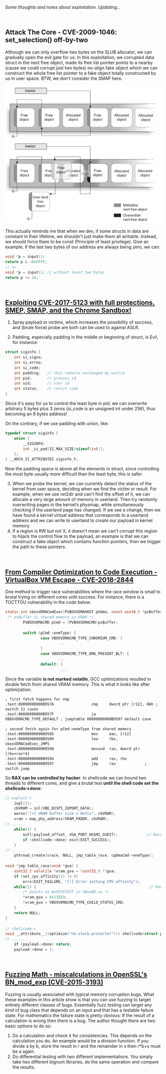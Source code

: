 *Some thoughts and notes about exploitation. Updating...*

<br>

## Attack The Core - CVE-2009-1046: set_selection() off-by-two

Although we can only overflow two bytes on the SLUB allocator, we can gradually open the evil gate for us. In this exploitation, we corrupted data struct in the next free object, made its free list pointer points to a nearby (cause we could corrupt just two bytes) no-align fake object which we can construct the whole free list pointer to a fake object totally constructed by us in user space. BTW, we don't consider the SMAP here.

![](./img/misaligning_slab_by_corrupting_the_free_pointer.png)

This actually reminds me that when we dev, if some structs in data are constant in their lifetime, we shouldn't just make them all writable. Instead, we should force them to be const (Principle of least privilege). Give an example, if the last two bytes of our address are always being zero, we can:

```c
void *p = input();
return p & ~0xFFFF;
// or
void *p = input(); // without least two bytes
return p << 16;
```

<br>


## [Exploiting CVE-2017-5123 with full protections. SMEP, SMAP, and the Chrome Sandbox!](https://salls.github.io/Linux-Kernel-CVE-2017-5123/)

1. Spray payload or victims, which increases the possibility of success, and (brute force) probe are both can be used to against ASLR.

2. Padding, especially padding in the middle or beginning of struct, is Evil, for instance:

```c
struct siginfo {
    int si_signo;
    int si_errno;
    int si_code;
    int padding;   // this remains unchanged by waitid
    int pid;       // process id
    int uid;       // user id
    int status;    // return code
}
```

Since it's easy for us to control the least byte in pid, we can overwrite arbitrary 5 bytes plus 3 zeros (si_code is an unsigned int under 256), thus becoming an 8 bytes address!

On the contrary, if we use padding with union, like:

```c
typedef struct siginfo {
	union {
		__SIGINFO;
		int _si_pad[SI_MAX_SIZE/sizeof(int)];
	};
} __ARCH_SI_ATTRIBUTES siginfo_t;
```

Now the padding space is above all the elements in struct, since controlling the most byte usually more difficult than the least byte, this is safer.

3. When we probe the kernel, we can currently detect the status of the kernel from user space, deciding when we find the victim or result. For example, when we use ret2dir and can't find the offset of it, we can allocate a very large amount of memory in userland. Then try randomly overwriting pages in the kernel’s physmap, while simultaneously checking if the userland page has changed. If we see a change, then we have found a kernel virtual address that corresponds to a userland address and we can write to userland to create our payload in kernel memory.
4. If a region is RW but not X, it doesn't mean we can't corrupt this region to hijack the control flow to the payload, an example is that we can construct a fake object which contains function pointers, then we trigger the path to these pointers.

<br>

## [From Compiler Optimization to Code Execution - VirtualBox VM Escape - CVE-2018-2844](https://www.voidsecurity.in/2018/08/from-compiler-optimization-to-code.html)

One method to trigger race vulnerabilities where the race window is small to brutal trying on different cores until success. For instance, there is a TOCTTOU vulnerability in the code below:

```c
static int vboxVDMACmdExec(PVBOXVDMAHOST pVdma, const uint8_t *pvBuffer, uint32_t cbBuffer) {
 /* pvBuffer is shared memory in VRAM */
        PVBOXVDMACMD pCmd = (PVBOXVDMACMD)pvBuffer;

        switch (pCmd->enmType) {
                case VBOXVDMACMD_TYPE_CHROMIUM_CMD: {
                        ...
                }
                case VBOXVDMACMD_TYPE_DMA_PRESENT_BLT: {
                        ...
                default: {
                         ...
```

Since the variable **is not marked volatile**, GCC optimizations resulted in double fetch from shared VRAM memory. This is what it looks like after optimization:

```assembly
; first fetch happens for cmp
.text:00000000000B957A                 cmp     dword ptr [r12], 0Ah ; switch 11 cases
.text:00000000000B957F                 ja      VBOXVDMACMD_TYPE_DEFAULT ; jumptable 00000000000B9597 default case

; second fetch again for pCmd->enmType from shared memory
.text:00000000000B9585                 mov     eax, [r12]
.text:00000000000B9589                 lea     rbx, vboxVDMACmdExec_JMPS
.text:00000000000B9590                 movsxd  rax, dword ptr [rbx+rax*4]
.text:00000000000B9594                 add     rax, rbx
.text:00000000000B9597                 jmp     rax             ; switch jump
```

So **RAX can be controlled by hacker**. In shellcode we can bound two threads to different cores, and give a brutal test **until the shell code set the shellcode->done**:

```c
// exploit.c
	iopl(3);
	cbVRAM = inl(VBE_DISPI_IOPORT_DATA);
	warnx("[+] VRAM buffer size = 0x%lx", cbVRAM);
	vram = map_phy_address(VRAM_PADDR, cbVRAM);
// ......
	while(1) {
		outl(payload_offset, VGA_PORT_HGSMI_GUEST);             // Racer 1
		if (shellcode->done) exit(EXIT_SUCCESS);
	}
// ......
	pthread_create(&race, NULL, jmp_table_race, &pDmaCmd->enmType); 

void *jmp_table_race(void *gva) {
	uint32_t volatile *vram_gva = (uint32_t *)gva;
	if (set_cpu_affinity(1) != 0) 
		errx(EXIT_FAILURE, "[!] Error setting CPU affinity");
	while(1) {                                                   // Racer 2
		/* points to 0xFEFEFEFF in VBoxDD.so */
		*vram_gva = 0x11EE9;		
		*vram_gva = VBOXVDMACMD_TYPE_CHILD_STATUS_IRQ;
	}
	return NULL;
}

// shellcode.c
void __attribute__((optimize("no-stack-protector"))) shellcode(struct payload *payload) {
// ......
	if (payload->done) return;
	payload->done = 1;
```

<br>

## [Fuzzing Math - miscalculations in OpenSSL's BN_mod_exp (CVE-2015-3193)](https://blog.fuzzing-project.org/31-Fuzzing-Math-miscalculations-in-OpenSSLs-BN_mod_exp-CVE-2015-3193.html)

Fuzzing is usually associated with typical memory corruption bugs. What these examples in this article show is that you can use fuzzing to target entirely different classes of bugs. Essentially fuzz testing can target any kind of bug class that depends on an input and that has a testable failure state.  For mathematics the failure state is pretty obvious: If the result of a calculation is wrong then there is a bug. The author thought there are two basic options to do so:

1. Do a calculation and check it for consistencies. This depends on the calculation you do. An example would be a division function. If you divide a by b, store the result in r and the remainder in s then r*b+s must be a again. 
2. Do differential testing with two different implementations. You simply take two different bignum libraries, do the same operation and compare the results.

<br>